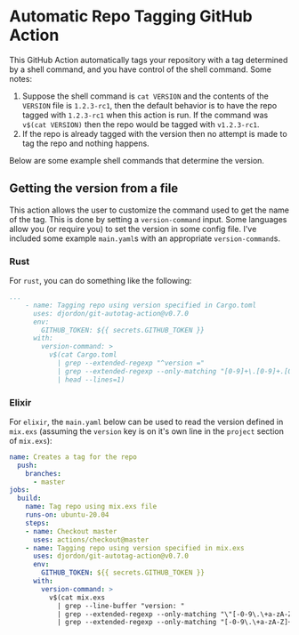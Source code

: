 # Automatic Repo Tagging GitHub Action

This GitHub Action automatically tags your repository with a tag determined by a shell command, and you have control of the shell command. Some notes:
1. Suppose the shell command is `cat VERSION` and the contents of the `VERSION` file is `1.2.3-rc1`, then the default behavior is to have the repo tagged with `1.2.3-rc1` when this action is run. If the command was `v$(cat VERSION)` then the repo would be tagged with `v1.2.3-rc1`.
2. If the repo is already tagged with the version then no attempt is made to tag the repo and nothing happens.

Below are some example shell commands that determine the version.


## Getting the version from a file

This action allows the user to customize the command used to get the name of the tag. This is done by setting a `version-command` input. Some languages allow you (or require you) to set the version in some config file. I've included some example `main.yaml`s with an appropriate `version-command`s.


### Rust

For `rust`, you can do something like the following:
```yaml
...
    - name: Tagging repo using version specified in Cargo.toml
      uses: djordon/git-autotag-action@v0.7.0
      env:
        GITHUB_TOKEN: ${{ secrets.GITHUB_TOKEN }}
      with:
        version-command: >
          v$(cat Cargo.toml
            | grep --extended-regexp "^version ="
            | grep --extended-regexp --only-matching "[0-9]+\.[0-9]+.[0-9]+[-\.\+a-zA-Z0-9]*"
            | head --lines=1)
```


### Elixir

For `elixir`, the `main.yaml` below can be used to read the version defined in `mix.exs` (assuming the `version` key is on it's own line in the `project` section of `mix.exs`):
```yaml
name: Creates a tag for the repo
  push:
    branches:
      - master 
jobs:
  build:
    name: Tag repo using mix.exs file
    runs-on: ubuntu-20.04    
    steps:
    - name: Checkout master
      uses: actions/checkout@master
    - name: Tagging repo using version specified in mix.exs
      uses: djordon/git-autotag-action@v0.7.0
      env:
        GITHUB_TOKEN: ${{ secrets.GITHUB_TOKEN }}
      with:
        version-command: >
          v$(cat mix.exs
            | grep --line-buffer "version: "
            | grep --extended-regexp --only-matching "\"[-0-9\.\+a-zA-Z]+\""
            | grep --extended-regexp --only-matching "[-0-9\.\+a-zA-Z]+")
```
